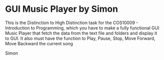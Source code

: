 # GUI Music Player by Simon

This is the Distinction to High Distinction task for the COS10009 - Introduction to Programming, which you have to make a fully functional GUI Music Player that fetch the data from the text file and folders and display it to GUI. It also must have the function to Play, Pause, Stop, Move Forward, Move Backward the current song

Simon
